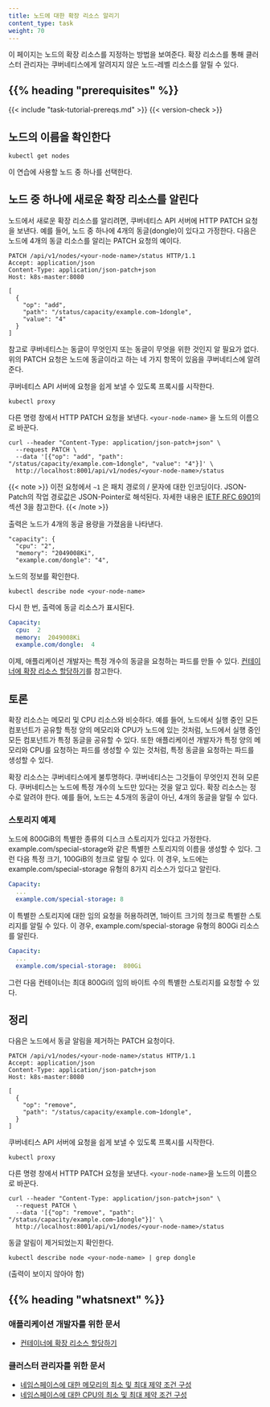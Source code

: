 ```yaml
---
title: 노드에 대한 확장 리소스 알리기
content_type: task
weight: 70
---
```


<!-- overview -->

이 페이지는 노드의 확장 리소스를 지정하는 방법을 보여준다.
확장 리소스를 통해 클러스터 관리자는 쿠버네티스에게
알려지지 않은 노드-레벨 리소스를 알릴 수 있다.

## {{% heading "prerequisites" %}}

{{< include "task-tutorial-prereqs.md" >}} {{< version-check >}}

<!-- steps -->

## 노드의 이름을 확인한다

```shell
kubectl get nodes
```

이 연습에 사용할 노드 중 하나를 선택한다.

## 노드 중 하나에 새로운 확장 리소스를 알린다

노드에서 새로운 확장 리소스를 알리려면, 쿠버네티스 API 서버에
HTTP PATCH 요청을 보낸다. 예를 들어, 노드 중 하나에 4개의 동글(dongle)이 있다고
가정한다. 다음은 노드에 4개의 동글 리소스를 알리는 PATCH 요청의
예이다.

```
PATCH /api/v1/nodes/<your-node-name>/status HTTP/1.1
Accept: application/json
Content-Type: application/json-patch+json
Host: k8s-master:8080

[
  {
    "op": "add",
    "path": "/status/capacity/example.com~1dongle",
    "value": "4"
  }
]
```

참고로 쿠버네티스는 동글이 무엇인지 또는 동글이 무엇을 위한 것인지 알 필요가 없다.
위의 PATCH 요청은 노드에 동글이라고 하는 네 가지 항목이 있음을
쿠버네티스에 알려준다.

쿠버네티스 API 서버에 요청을 쉽게 보낼 수 있도록 프록시를 시작한다.

```shell
kubectl proxy
```

다른 명령 창에서 HTTP PATCH 요청을 보낸다.
`<your-node-name>` 을 노드의 이름으로 바꾼다.

```shell
curl --header "Content-Type: application/json-patch+json" \
  --request PATCH \
  --data '[{"op": "add", "path": "/status/capacity/example.com~1dongle", "value": "4"}]' \
  http://localhost:8001/api/v1/nodes/<your-node-name>/status
```

{{< note >}}
이전 요청에서 `~1` 은 패치 경로의 / 문자에 대한
인코딩이다. JSON-Patch의 작업 경로값은 JSON-Pointer로
해석된다. 자세한 내용은 [IETF RFC 6901](https://tools.ietf.org/html/rfc6901)의
섹션 3을 참고한다.
{{< /note >}}

출력은 노드가 4개의 동글 용량을 가졌음을 나타낸다.

```
"capacity": {
  "cpu": "2",
  "memory": "2049008Ki",
  "example.com/dongle": "4",
```

노드의 정보를 확인한다.

```
kubectl describe node <your-node-name>
```

다시 한 번, 출력에 동글 리소스가 표시된다.

```yaml
Capacity:
  cpu:  2
  memory:  2049008Ki
  example.com/dongle:  4
```

이제, 애플리케이션 개발자는 특정 개수의 동글을 요청하는 파드를
만들 수 있다. [컨테이너에 확장 리소스 할당하기](/ko/docs/tasks/configure-pod-container/extended-resource/)를
참고한다.

## 토론

확장 리소스는 메모리 및 CPU 리소스와 비슷하다. 예를 들어,
노드에서 실행 중인 모든 컴포넌트가 공유할 특정 양의 메모리와 CPU가
노드에 있는 것처럼, 노드에서 실행 중인 모든 컴포넌트가
특정 동글을 공유할 수 있다. 또한 애플리케이션 개발자가
특정 양의 메모리와 CPU를 요청하는 파드를 생성할 수 있는 것처럼, 특정
동글을 요청하는 파드를 생성할 수 있다.

확장 리소스는 쿠버네티스에게 불투명하다. 쿠버네티스는 그것들이
무엇인지 전혀 모른다. 쿠버네티스는 노드에 특정 개수의 노드만
있다는 것을 알고 있다. 확장 리소스는 정수로 알려야
한다. 예를 들어, 노드는 4.5개의 동글이 아닌, 4개의 동글을 알릴 수 있다.

### 스토리지 예제

노드에 800GiB의 특별한 종류의 디스크 스토리지가 있다고 가정한다.
example.com/special-storage와 같은 특별한 스토리지의 이름을 생성할 수 있다.
그런 다음 특정 크기, 100GiB의 청크로 알릴 수 있다. 이 경우,
노드에는 example.com/special-storage 유형의 8가지 리소스가 있다고
알린다.

```yaml
Capacity:
  ...
  example.com/special-storage: 8
```

이 특별한 스토리지에 대한 임의 요청을 허용하려면,
1바이트 크기의 청크로 특별한 스토리지를 알릴 수 있다. 이 경우, example.com/special-storage 유형의
800Gi 리소스를 알린다.

```yaml
Capacity:
  ...
  example.com/special-storage:  800Gi
```

그런 다음 컨테이너는 최대 800Gi의 임의 바이트 수의 특별한 스토리지를 요청할 수 있다.

## 정리

다음은 노드에서 동글 알림을 제거하는 PATCH 요청이다.

```
PATCH /api/v1/nodes/<your-node-name>/status HTTP/1.1
Accept: application/json
Content-Type: application/json-patch+json
Host: k8s-master:8080

[
  {
    "op": "remove",
    "path": "/status/capacity/example.com~1dongle",
  }
]
```

쿠버네티스 API 서버에 요청을 쉽게 보낼 수 있도록 프록시를 시작한다.

```shell
kubectl proxy
```

다른 명령 창에서 HTTP PATCH 요청을 보낸다.
`<your-node-name>`을 노드의 이름으로 바꾼다.

```shell
curl --header "Content-Type: application/json-patch+json" \
  --request PATCH \
  --data '[{"op": "remove", "path": "/status/capacity/example.com~1dongle"}]' \
  http://localhost:8001/api/v1/nodes/<your-node-name>/status
```

동글 알림이 제거되었는지 확인한다.

```
kubectl describe node <your-node-name> | grep dongle
```

(출력이 보이지 않아야 함)

## {{% heading "whatsnext" %}}

### 애플리케이션 개발자를 위한 문서

- [컨테이너에 확장 리소스 할당하기](/ko/docs/tasks/configure-pod-container/extended-resource/)

### 클러스터 관리자를 위한 문서

- [네임스페이스에 대한 메모리의 최소 및 최대 제약 조건 구성](/ko/docs/tasks/administer-cluster/manage-resources/memory-constraint-namespace/)
- [네임스페이스에 대한 CPU의 최소 및 최대 제약 조건 구성](/ko/docs/tasks/administer-cluster/manage-resources/cpu-constraint-namespace/)
